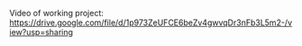 Video of working project: 
https://drive.google.com/file/d/1p973ZeUFCE6beZv4gwvqDr3nFb3L5m2-/view?usp=sharing



